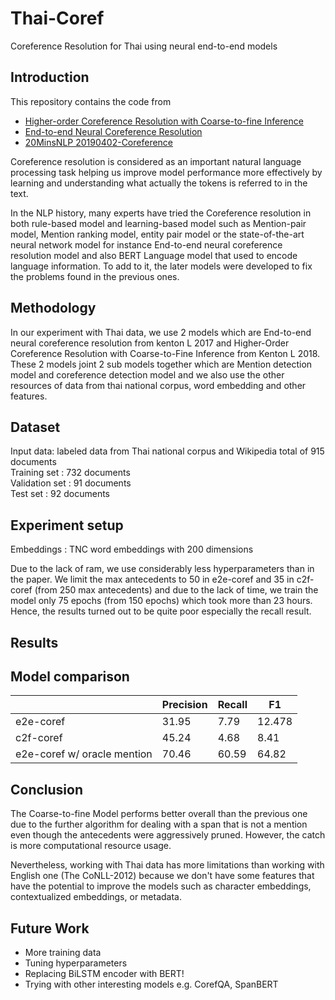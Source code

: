 # Thai-Coref
Coreference Resolution for Thai using neural end-to-end models

## Introduction
This repository contains the code from
- [Higher-order Coreference Resolution with Coarse-to-fine Inference](https://arxiv.org/abs/1804.05392)
- [End-to-end Neural Coreference Resolution](https://arxiv.org/abs/1707.07045)
- [20MinsNLP 20190402-Coreference](https://colab.research.google.com/drive/16hxZTrJS-yvgdeTspDKju2dsVV-TyPY9)

Coreference resolution is considered as an important natural language processing task helping us improve model performance more effectively by learning and understanding what actually the tokens is referred to in the text.<p>
In the NLP history, many experts have tried the Coreference resolution in both rule-based model and learning-based model such as Mention-pair model, Mention ranking model, entity pair model or the state-of-the-art neural network model for instance End-to-end neural coreference resolution model and also BERT Language model that used to encode language information. To add to it, the later models were developed to fix the problems found in the previous ones.



## Methodology
In our experiment with Thai data, we use 2 models which are End-to-end neural coreference resolution from kenton L 2017 and Higher-Order Coreference Resolution with Coarse-to-Fine Inference from Kenton L 2018. These 2 models  joint 2 sub models together which are Mention detection model and coreference detection model and we also use  the other resources of data from thai national corpus, word embedding and other features. 



## Dataset
Input data: labeled data from Thai national corpus and Wikipedia total of 915 documents <br>
Training set : 732 documents<br>
Validation set : 91 documents<br>
Test set : 92 documents<br>



## Experiment setup
Embeddings : TNC word embeddings with 200 dimensions<p>
Due to the lack of ram, we use considerably less hyperparameters than in the paper. We limit the max antecedents to 50 in e2e-coref and 35 in c2f-coref (from 250 max antecedents) and due to the lack of time, we train the model only 75 epochs (from 150 epochs) which took more than 23 hours. Hence, the results turned out to be quite poor especially the recall result.


## Results


## Model comparison
|   |Precision     | Recall| F1|
| ----------- |-----------| -----------|-----------|
| e2e-coref     | 31.95 |  7.79 |  12.478 |
| c2f-coref  |    45.24     |4.68|8.41|
| e2e-coref w/ oracle mention  |   70.46  |60.59|64.82|



## Conclusion
The Coarse-to-fine Model performs better overall than the previous one due to the further algorithm for dealing with a span that is not a mention even though the antecedents were aggressively pruned. However, the catch is more computational resource usage.<p>
Nevertheless, working with Thai data has more limitations than working with English one (The CoNLL-2012) because we don't have some features that have the potential to improve the models such as character embeddings, contextualized embeddings, or metadata.

## Future Work
- More training data
- Tuning hyperparameters
- Replacing BiLSTM encoder with BERT!
- Trying with other interesting models e.g. CorefQA, SpanBERT